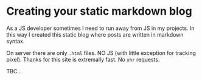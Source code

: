 # Creating your static markdown blog

As a JS developer sometimes I need to run away from JS in my projects. In this way I created this static blog where posts are written in markdown syntax.

On server there are only `.html` files. NO JS (with little exception for tracking pixel). Thanks for this site is extremally fast. No `xhr` requests.

TBC...
